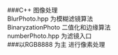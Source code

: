###C++ 图像处理         
BlurPhoto.hpp 为模糊滤镜算法       
BinaryzationPhoto 二值化和边缘算法       
numberPhoto.hpp 为滤镜入口       
###以RGB8888 为主 进行像素处理


